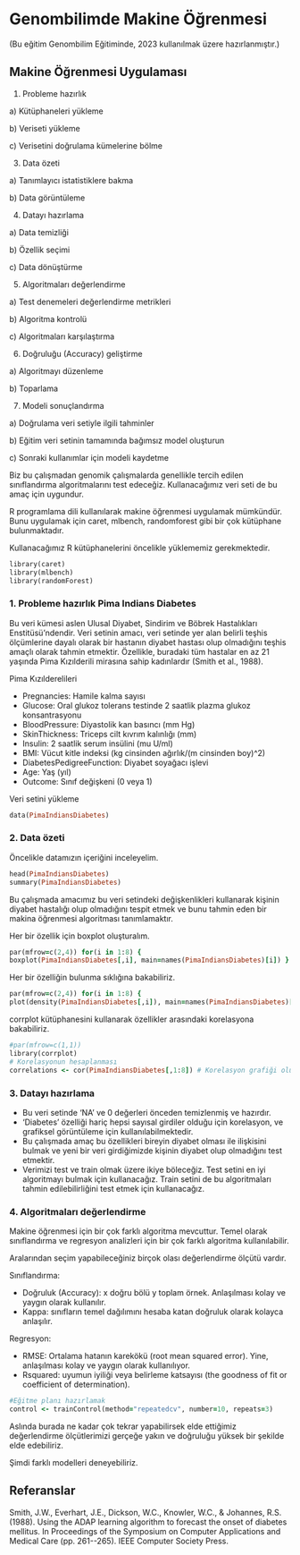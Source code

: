 # Genombilimde Makine Öğrenmesi

(Bu eğitim Genombilim Eğitiminde, 2023 kullanılmak üzere hazırlanmıştır.)

## Makine Öğrenmesi Uygulaması

1. Probleme hazırlık

a) Kütüphaneleri yükleme

b) Veriseti yükleme

c) Verisetini doğrulama kümelerine bölme

3. Data özeti

a) Tanımlayıcı istatistiklere bakma

b) Data görüntüleme

4. Datayı hazırlama

a) Data temizliği

b) Özellik seçimi

c) Data dönüştürme

5. Algoritmaları değerlendirme

a) Test denemeleri değerlendirme metrikleri 

b) Algoritma kontrolü

c) Algoritmaları karşılaştırma

6. Doğruluğu (Accuracy) geliştirme

a) Algoritmayı düzenleme

b) Toparlama

7. Modeli sonuçlandırma

a) Doğrulama veri setiyle ilgili tahminler

b) Eğitim veri setinin tamamında bağımsız model oluşturun 

c) Sonraki kullanımlar için modeli kaydetme

Biz bu çalışmadan genomik çalışmalarda genellikle tercih edilen sınıflandırma algoritmalarını test edeceğiz. Kullanacağımız veri seti de bu amaç için uygundur.

R programlama dili kullanılarak makine öğrenmesi uygulamak mümkündür. Bunu uygulamak için caret, mlbench, randomforest gibi bir çok kütüphane bulunmaktadır.


Kullanacağımız R kütüphanelerini öncelikle yüklememiz gerekmektedir.

```ruby
library(caret)
library(mlbench)
library(randomForest)
```

###  1. Probleme hazırlık Pima Indians Diabetes

Bu veri kümesi aslen Ulusal Diyabet, Sindirim ve Böbrek Hastalıkları Enstitüsü’ndendir. Veri setinin amacı, veri setinde yer alan belirli teşhis ölçümlerine dayalı olarak bir hastanın diyabet hastası olup olmadığını teşhis amaçlı olarak tahmin etmektir. Özellikle, buradaki tüm hastalar en az 21 yaşında Pima Kızılderili mirasına sahip kadınlardır (Smith et al., 1988).

Pima Kızılderelileri

- Pregnancies: Hamile kalma sayısı
- Glucose: Oral glukoz tolerans testinde 2 saatlik plazma glukoz konsantrasyonu
- BloodPressure: Diyastolik kan basıncı (mm Hg)
- SkinThickness: Triceps cilt kıvrım kalınlığı (mm)
- Insulin: 2 saatlik serum insülini (mu U/ml)
- BMI: Vücut kitle indeksi (kg cinsinden ağırlık/(m cinsinden boy)^2)
- DiabetesPedigreeFunction: Diyabet soyağacı işlevi
- Age: Yaş (yıl)
- Outcome: Sınıf değişkeni (0 veya 1)

Veri setini yükleme

```ruby
data(PimaIndiansDiabetes)
```

### 2. Data özeti

Öncelikle datamızın içeriğini inceleyelim.

```ruby
head(PimaIndiansDiabetes)
summary(PimaIndiansDiabetes)
```

Bu çalışmada amacımız bu veri setindeki değişkenlikleri kullanarak kişinin diyabet hastalığı olup olmadığını tespit etmek ve bunu tahmin eden bir makina öğrenmesi algoritması tanımlamaktır.

Her bir özellik için boxplot oluşturalım.

```ruby
par(mfrow=c(2,4)) for(i in 1:8) {
boxplot(PimaIndiansDiabetes[,i], main=names(PimaIndiansDiabetes)[i]) }
```
Her bir özelliğin bulunma sıklığına bakabiliriz.

```ruby
par(mfrow=c(2,4)) for(i in 1:8) {
plot(density(PimaIndiansDiabetes[,i]), main=names(PimaIndiansDiabetes)[i]) }
```
corrplot kütüphanesini kullanarak özellikler arasındaki korelasyona bakabiliriz.

```ruby
#par(mfrow=c(1,1))
library(corrplot)
# Korelasyonun hesaplanması
correlations <- cor(PimaIndiansDiabetes[,1:8]) # Korelasyon grafiği oluşturma corrplot(correlations, method="circle")
```
### 3. Datayı hazırlama

- Bu veri setinde ‘NA’ ve 0 değerleri önceden temizlenmiş ve hazırdır.
- ‘Diabetes’ özelliği hariç hepsi sayısal girdiler olduğu için korelasyon, ve grafiksel görüntüleme için kullanılabilmektedir.
- Bu çalışmada amaç bu özellikleri bireyin diyabet olması ile ilişkisini bulmak ve yeni bir veri girdiğimizde kişinin diyabet olup olmadığını test etmektir.
- Verimizi test ve train olmak üzere ikiye böleceğiz. Test setini en iyi algoritmayı bulmak için kullanacağız. Train setini de bu algoritmaları tahmin edilebilirliğini test etmek için kullanacağız.

### 4. Algoritmaları değerlendirme

Makine öğrenmesi için bir çok farklı algoritma mevcuttur. Temel olarak sınıflandırma ve regresyon analizleri için bir çok farklı algoritma kullanılabilir.

Aralarından seçim yapabileceğiniz birçok olası değerlendirme ölçütü vardır. 

Sınıflandırma:
- Doğruluk (Accuracy): x doğru bölü y toplam örnek. Anlaşılması kolay ve yaygın olarak kullanılır.
- Kappa: sınıfların temel dağılımını hesaba katan doğruluk olarak kolayca anlaşılır. 

Regresyon:
- RMSE: Ortalama hatanın karekökü (root mean squared error). Yine, anlaşılması kolay ve yaygın olarak kullanılıyor.
- Rsquared: uyumun iyiliği veya belirleme katsayısı (the goodness of fit or coefficient of determination).

```ruby
#Eğitme planı hazırlamak
control <- trainControl(method="repeatedcv", number=10, repeats=3)
```

Aslında burada ne kadar çok tekrar yapabilirsek elde ettiğimiz değerlendirme ölçütlerimizi gerçeğe yakın ve doğruluğu yüksek bir şekilde elde edebiliriz.

Şimdi farklı modelleri deneyebiliriz.


## Referanslar

Smith, J.W., Everhart, J.E., Dickson, W.C., Knowler, W.C., & Johannes, R.S. (1988). Using the ADAP learning algorithm to forecast the onset of diabetes mellitus. In Proceedings of the Symposium on Computer Applications and Medical Care (pp. 261--265). IEEE Computer Society Press.
